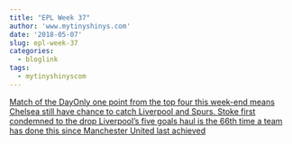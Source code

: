 ```yaml
---
title: "EPL Week 37"
author: 'www.mytinyshinys.com'
date: '2018-05-07'
slug: epl-week-37
categories:
  - bloglink
tags:
  - mytinyshinyscom
---
```


[Match of the DayOnly one point from the top four this week-end means Chelsea still have chance to catch Liverpool and Spurs. Stoke first condemned to the drop Liverpool’s five goals haul is the 66th time a team has done this since Manchester United last achieved<i class="fas fa-external-link-alt"></i>](https://www.mytinyshinys.com/2018/05/07/epl-week-37/)

